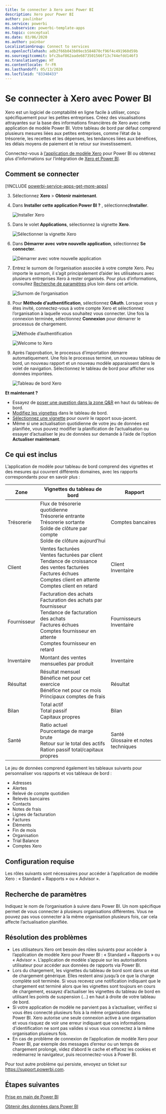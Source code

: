 ```yaml
---
title: Se connecter à Xero avec Power BI
description: Xero pour Power BI
author: paulinbar
ms.service: powerbi
ms.subservice: powerbi-template-apps
ms.topic: conceptual
ms.date: 03/06/2020
ms.author: painbar
LocalizationGroup: Connect to services
ms.openlocfilehash: adb2f66b043b09ecb584870cf96f4c491960d59b
ms.sourcegitcommit: bfc2baf862aade6873501566f13c744efdd146f3
ms.translationtype: HT
ms.contentlocale: fr-FR
ms.lasthandoff: 05/13/2020
ms.locfileid: "83348433"
---
```

# <a name="connect-to-xero-with-power-bi"></a>Se connecter à Xero avec Power BI
Xero est un logiciel de comptabilité en ligne facile à utiliser, conçu spécifiquement pour les petites entreprises. Créez des visualisations attrayantes sur la base des informations financières de Xero avec cette application de modèle Power BI. Votre tableau de bord par défaut comprend plusieurs mesures liées aux petites entreprises, comme l’état de la trésorerie, les recettes et les dépenses, les tendances liées aux bénéfices, les délais moyens de paiement et le retour sur investissement.

Connectez-vous à [l’application de modèle Xero](https://app.powerbi.com/getdata/services/xero) pour Power BI ou obtenez plus d’informations sur l’intégration de [Xero et Power BI](https://help.xero.com/Power-BI).

## <a name="how-to-connect"></a>Comment se connecter

[!INCLUDE [powerbi-service-apps-get-more-apps](../includes/powerbi-service-apps-get-more-apps.md)]

3. Sélectionnez **Xero** \> **Obtenir maintenant**.
4. Dans **Installer cette application Power BI ?** , sélectionnez**Installer**.

    ![Installer Xero](media/service-connect-to-xero/power-bi-install-xero.png)

4. Dans le volet **Applications**, sélectionnez la vignette **Xero**.

   ![Sélectionner la vignette Xero](media/service-connect-to-xero/power-bi-start-xero.png)

6. Dans **Démarrer avec votre nouvelle application**, sélectionnez **Se connecter**.

    ![Démarrer avec votre nouvelle application](media/service-connect-to-zendesk/power-bi-new-app-connect-get-started.png)

4. Entrez le surnom de l’organisation associée à votre compte Xero. Peu importe le surnom, il s’agit principalement d’aider les utilisateurs avec plusieurs entreprises Xero à rester organisés. Pour plus d’informations, consultez [Recherche de paramètres](#FindingParams) plus loin dans cet article.

    ![Surnom de l’organisation](media/service-connect-to-xero/params.png)

5. Pour **Méthode d’authentification**, sélectionnez **OAuth**. Lorsque vous y êtes invité, connectez-vous à votre compte Xero et sélectionnez l’organisation à laquelle vous souhaitez vous connecter. Une fois la connexion terminée, sélectionnez **Connexion** pour démarrer le processus de chargement.
   
    ![Méthode d’authentification](media/service-connect-to-xero/creds.png)
   
    ![Welcome to Xero](media/service-connect-to-xero/creds2.png)
6. Après l’approbation, le processus d’importation démarre automatiquement. Une fois le processus terminé, un nouveau tableau de bord, un nouveau rapport et un nouveau modèle apparaissent dans le volet de navigation. Sélectionnez le tableau de bord pour afficher vos données importées.
   
     ![Tableau de bord Xero](media/service-connect-to-xero/power-bi-xero-dashboard.png)

**Et maintenant ?**

* Essayez de [poser une question dans la zone Q&R](../consumer/end-user-q-and-a.md) en haut du tableau de bord.
* [Modifiez les vignettes](../create-reports/service-dashboard-edit-tile.md) dans le tableau de bord.
* [Sélectionnez une vignette](../consumer/end-user-tiles.md) pour ouvrir le rapport sous-jacent.
* Même si une actualisation quotidienne de votre jeu de données est planifiée, vous pouvez modifier la planification de l’actualisation ou essayer d’actualiser le jeu de données sur demande à l’aide de l’option **Actualiser maintenant**.

## <a name="whats-included"></a>Ce qui est inclus
L’application de modèle pour tableau de bord comprend des vignettes et des mesures qui couvrent différents domaines, avec les rapports correspondants pour en savoir plus :  

| Zone | Vignettes du tableau de bord | Rapport |
| --- | --- | --- |
| Trésorerie |Flux de trésorerie quotidienne <br>Trésorerie entrante <br>Trésorerie sortante <br>Solde de clôture par compte <br>Solde de clôture aujourd’hui |Comptes bancaires |
| Client |Ventes facturées <br>Ventes facturées par client <br>Tendance de croissance des ventes facturées <br>Factures échues <br>Comptes client en attente <br>Comptes client en retard |Client <br>Inventaire |
| Fournisseur |Facturation des achats <br>Facturation des achats par fournisseur <br>Tendance de facturation des achats <br> Factures échues <br>Comptes fournisseur en attente <br>Comptes fournisseur en retard |Fournisseurs <br>Inventaire |
| Inventaire |Montant des ventes mensuelles par produit |Inventaire |
| Résultat |Résultat mensuel <br>Bénéfice net pour cet exercice <br>Bénéfice net pour ce mois <br>Principaux comptes de frais |Résultat |
| Bilan |Total actif <br>Total passif <br>Capitaux propres |Bilan |
| Santé |Ratio actuel <br>Pourcentage de marge brute <br> Retour sur le total des actifs <br>Ration passif total/capitaux propres |Santé <br>Glossaire et notes techniques |

Le jeu de données comprend également les tableaux suivants pour personnaliser vos rapports et vos tableaux de bord :  

* Adresses  
* Alertes  
* Relevé de compte quotidien  
* Relevés bancaires  
* Contacts  
* Notes de frais  
* Lignes de facturation  
* Factures  
* Éléments  
* Fin de mois  
* Organisation  
* Trial Balance  
* Comptes Xero

## <a name="system-requirements"></a>Configuration requise
Les rôles suivants sont nécessaires pour accéder à l’application de modèle Xero : « Standard + Rapports » ou « Advisor ».

<a name="FindingParams"></a>

## <a name="finding-parameters"></a>Recherche de paramètres
Indiquez le nom de l’organisation à suivre dans Power BI. Un nom spécifique permet de vous connecter à plusieurs organisations différentes. Vous ne pouvez pas vous connecter à la même organisation plusieurs fois, car cela affecte l’actualisation planifiée.   

## <a name="troubleshooting"></a>Résolution des problèmes
* Les utilisateurs Xero ont besoin des rôles suivants pour accéder à l’application de modèle Xero pour Power BI : « Standard + Rapports » ou « Advisor ». L’application de modèle s’appuie sur les autorisations utilisateur pour accéder aux données de rapports via Power BI.
* Lors du chargement, les vignettes du tableau de bord sont dans un état de chargement générique. Elles restent ainsi jusqu’à ce que la charge complète soit terminée. Si vous recevez une notification indiquant que le chargement est terminé alors que les vignettes sont toujours en cours de chargement, essayez d’actualiser les vignettes du tableau de bord en utilisant les points de suspension (...) en haut à droite de votre tableau de bord.
* Si votre application de modèle ne parvient pas à s’actualiser, vérifiez si vous êtes connecté plusieurs fois à la même organisation dans Power BI. Xero autorise une seule connexion active à une organisation et vous risquez de voir une erreur indiquant que vos informations d’identification ne sont pas valides si vous vous connectez à la même organisation plusieurs fois.  
* En cas de problème de connexion de l’application de modèle Xero pour Power BI, par exemple des messages d’erreur ou un temps de chargement prolongé, videz d’abord le cache et effacez les cookies et redémarrez le navigateur, puis reconnectez-vous à Power BI.  

Pour tout autre problème qui persiste, envoyez un ticket sur https://support.powerbi.com.

## <a name="next-steps"></a>Étapes suivantes
[Prise en main de Power BI](../fundamentals/service-get-started.md)

[Obtenir des données dans Power BI](service-get-data.md)
